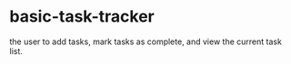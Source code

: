 # basic-task-tracker
the user to add tasks, mark tasks as complete, and view the current task list.






